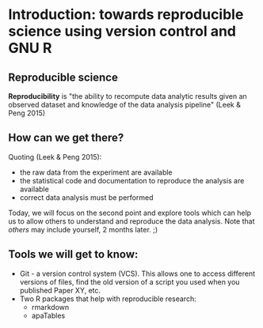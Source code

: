 # Introduction: towards reproducible science using version control and GNU R

## Reproducible science


**Reproducibility** is "the ability to recompute data analytic results given an observed dataset and knowledge of the data analysis pipeline" (Leek & Peng 2015)


## How can we get there?

Quoting (Leek & Peng 2015):

* the raw data from the experiment are available
* the statistical code and documentation to reproduce the analysis are available
* correct data analysis must be performed

Today, we will focus on the second point and explore tools which can help us to allow others to understand and reproduce the data analysis. Note that *others* may include yourself, 2 months later. ;)

## Tools we will get to know:

* Git - a version control system (VCS). This allows one to access different versions of files, find the old version of a script you used when you published Paper XY, etc.
* Two R packages that help with reproducible research:
  * rmarkdown
  * apaTables

  
